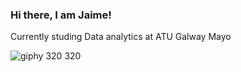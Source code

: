 ### Hi there, I am Jaime!

Currently studing Data analytics at ATU Galway Mayo

![giphy 320 320](https://user-images.githubusercontent.com/110190460/229319678-ffbe72e0-d2f3-423a-a7cf-57a554865d86.gif)

